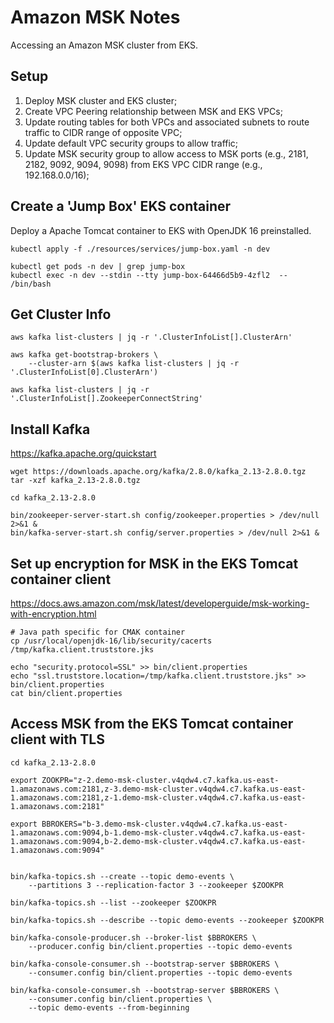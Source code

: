 # Amazon MSK Notes

Accessing an Amazon MSK cluster from EKS.

## Setup

1. Deploy MSK cluster and EKS cluster;
2. Create VPC Peering relationship between MSK and EKS VPCs;
3. Update routing tables for both VPCs and associated subnets to route traffic to CIDR range of opposite VPC;
4. Update default VPC security groups to allow traffic;
5. Update MSK security group to allow access to MSK ports (e.g., 2181, 2182, 9092, 9094, 9098) from EKS VPC CIDR range (e.g., 192.168.0.0/16);

## Create a 'Jump Box' EKS container

Deploy a Apache Tomcat container to EKS with OpenJDK 16 preinstalled.

```shell
kubectl apply -f ./resources/services/jump-box.yaml -n dev

kubectl get pods -n dev | grep jump-box
kubectl exec -n dev --stdin --tty jump-box-64466d5b9-4zfl2  -- /bin/bash
```

## Get Cluster Info

```shell
aws kafka list-clusters | jq -r '.ClusterInfoList[].ClusterArn'

aws kafka get-bootstrap-brokers \
    --cluster-arn $(aws kafka list-clusters | jq -r '.ClusterInfoList[0].ClusterArn')

aws kafka list-clusters | jq -r '.ClusterInfoList[].ZookeeperConnectString'
```

## Install Kafka

<https://kafka.apache.org/quickstart>

```shell
wget https://downloads.apache.org/kafka/2.8.0/kafka_2.13-2.8.0.tgz
tar -xzf kafka_2.13-2.8.0.tgz

cd kafka_2.13-2.8.0

bin/zookeeper-server-start.sh config/zookeeper.properties > /dev/null 2>&1 &
bin/kafka-server-start.sh config/server.properties > /dev/null 2>&1 & 
```

## Set up encryption for MSK in the EKS Tomcat container client

<https://docs.aws.amazon.com/msk/latest/developerguide/msk-working-with-encryption.html>

```shell
# Java path specific for CMAK container
cp /usr/local/openjdk-16/lib/security/cacerts /tmp/kafka.client.truststore.jks

echo "security.protocol=SSL" >> bin/client.properties
echo "ssl.truststore.location=/tmp/kafka.client.truststore.jks" >> bin/client.properties
cat bin/client.properties
```

## Access MSK from the EKS Tomcat container client with TLS

```shell
cd kafka_2.13-2.8.0

export ZOOKPR="z-2.demo-msk-cluster.v4qdw4.c7.kafka.us-east-1.amazonaws.com:2181,z-3.demo-msk-cluster.v4qdw4.c7.kafka.us-east-1.amazonaws.com:2181,z-1.demo-msk-cluster.v4qdw4.c7.kafka.us-east-1.amazonaws.com:2181"

export BBROKERS="b-3.demo-msk-cluster.v4qdw4.c7.kafka.us-east-1.amazonaws.com:9094,b-1.demo-msk-cluster.v4qdw4.c7.kafka.us-east-1.amazonaws.com:9094,b-2.demo-msk-cluster.v4qdw4.c7.kafka.us-east-1.amazonaws.com:9094"


bin/kafka-topics.sh --create --topic demo-events \
    --partitions 3 --replication-factor 3 --zookeeper $ZOOKPR

bin/kafka-topics.sh --list --zookeeper $ZOOKPR

bin/kafka-topics.sh --describe --topic demo-events --zookeeper $ZOOKPR

bin/kafka-console-producer.sh --broker-list $BBROKERS \
    --producer.config bin/client.properties --topic demo-events

bin/kafka-console-consumer.sh --bootstrap-server $BBROKERS \
    --consumer.config bin/client.properties --topic demo-events

bin/kafka-console-consumer.sh --bootstrap-server $BBROKERS \
    --consumer.config bin/client.properties \
    --topic demo-events --from-beginning
```
